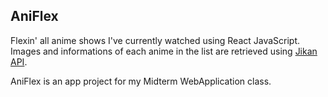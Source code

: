 ## AniFlex

Flexin' all anime shows I've currently watched using React JavaScript.  
Images and informations of each anime  in the list are retrieved using [Jikan API](https://jikan.moe/).

AniFlex is an app project for my Midterm WebApplication class. 